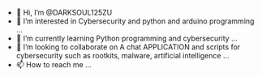 - 👋 Hi, I’m @DARKSOUL125ZU
- 👀 I’m interested in Cybersecurity and python and arduino programming ...
- 🌱 I’m currently learning Python programming and cybersecurity  ...
- 💞️ I’m looking to collaborate on A chat APPLICATION and scripts for cybersecurity such as rootkits, malware, artificial intelligence  ...
- 📫 How to reach me ...

<!---
DARKSOUL125ZU/DARKSOUL125ZU is a ✨ special ✨ repository because its `README.md` (this file) appears on your GitHub profile.
You can click the Preview link to take a look at your changes.
--->
